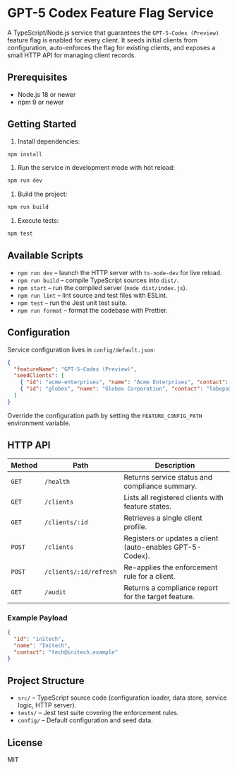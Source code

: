 # GPT-5 Codex Feature Flag Service

A TypeScript/Node.js service that guarantees the `GPT-5-Codex (Preview)` feature flag is enabled for every client. It seeds initial clients from configuration, auto-enforces the flag for existing clients, and exposes a small HTTP API for managing client records.

## Prerequisites

- Node.js 18 or newer
- npm 9 or newer

## Getting Started

1. Install dependencies:

```powershell
npm install
```

1. Run the service in development mode with hot reload:

```powershell
npm run dev
```

1. Build the project:

```powershell
npm run build
```

1. Execute tests:

```powershell
npm test
```

## Available Scripts

- `npm run dev` – launch the HTTP server with `ts-node-dev` for live reload.
- `npm run build` – compile TypeScript sources into `dist/`.
- `npm start` – run the compiled server (`node dist/index.js`).
- `npm run lint` – lint source and test files with ESLint.
- `npm test` – run the Jest unit test suite.
- `npm run format` – format the codebase with Prettier.

## Configuration

Service configuration lives in `config/default.json`:

```json
{
  "featureName": "GPT-5-Codex (Preview)",
  "seedClients": [
    { "id": "acme-enterprises", "name": "Acme Enterprises", "contact": "ai-platform@acme.example" },
    { "id": "globex", "name": "Globex Corporation", "contact": "labops@globex.example" }
  ]
}
```

Override the configuration path by setting the `FEATURE_CONFIG_PATH` environment variable.

## HTTP API

| Method | Path                   | Description                                               |
| ------ | ---------------------- | --------------------------------------------------------- |
| `GET`  | `/health`              | Returns service status and compliance summary.            |
| `GET`  | `/clients`             | Lists all registered clients with feature states.         |
| `GET`  | `/clients/:id`         | Retrieves a single client profile.                        |
| `POST` | `/clients`             | Registers or updates a client (auto-enables GPT-5-Codex). |
| `POST` | `/clients/:id/refresh` | Re-applies the enforcement rule for a client.             |
| `GET`  | `/audit`               | Returns a compliance report for the target feature.       |

### Example Payload

```json
{
  "id": "initech",
  "name": "Initech",
  "contact": "tech@initech.example"
}
```

## Project Structure

- `src/` – TypeScript source code (configuration loader, data store, service logic, HTTP server).
- `tests/` – Jest test suite covering the enforcement rules.
- `config/` – Default configuration and seed data.

## License

MIT
